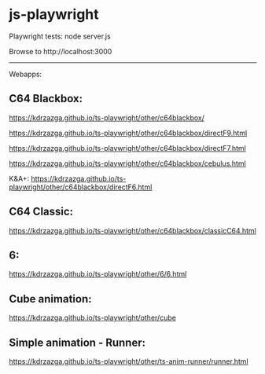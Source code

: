 # js-playwright

Playwright tests:
node server.js

Browse to http://localhost:3000

------------------------------------------

Webapps:

C64 Blackbox:
---
https://kdrzazga.github.io/ts-playwright/other/c64blackbox/

https://kdrzazga.github.io/ts-playwright/other/c64blackbox/directF9.html

https://kdrzazga.github.io/ts-playwright/other/c64blackbox/directF7.html

https://kdrzazga.github.io/ts-playwright/other/c64blackbox/cebulus.html

K&A+: https://kdrzazga.github.io/ts-playwright/other/c64blackbox/directF6.html

C64 Classic:
---
https://kdrzazga.github.io/ts-playwright/other/c64blackbox/classicC64.html

6:
---
https://kdrzazga.github.io/ts-playwright/other/6/6.html

Cube animation:
--
https://kdrzazga.github.io/ts-playwright/other/cube

Simple animation - Runner:
--
https://kdrzazga.github.io/ts-playwright/other/ts-anim-runner/runner.html
